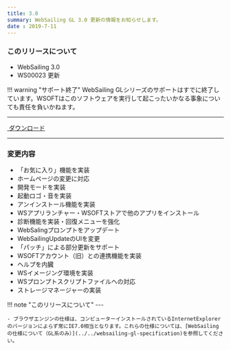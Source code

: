 ```yaml
---
title: 3.0
summary: WebSailing GL 3.0 更新の情報をお知らせします。
date : 2019-7-11
---
```

### このリリースについて

* WebSailing 3.0
* WS00023 更新

!!! warning "サポート終了"
    WebSailing GLシリーズのサポートはすでに終了しています。WSOFTはこのソフトウェアを実行して起こったいかなる事象についても責任を負いかねます。

---
<a href="https://download.wsoft.ws/WS00023" class="btn btn-primary btn-lg"><i class="bi bi-download"></i>&nbsp;ダウンロード</a>

---

### 変更内容
* 「お気に入り」機能を実装
* ホームページの変更に対応
* 開発モードを実装
* 起動ロゴ・音を実装
* アンインストール機能を実装
* WSアプリランチャー・WSOFTストアで他のアプリをインストール
* 診断機能を実装・回復メニューを強化
* WebSalingプロンプトをアップデート
* WebSailingUpdateのUIを変更
* 「パッチ」による部分更新をサポート
* WSOFTアカウント（旧）との連携機能を実装
* ヘルプを内臓
* WSイメージング環境を実装
* WSプロンプトスクリプトファイルへの対応
* ストレージマネージャーの実装

!!! note "このリリースについて"
    ---
    
    - ブラウザエンジンの仕様は、コンピューターインストールされているInternetExplorerのバージョンによらず常にIE7.0相当となります。これらの仕様については、[WebSailingの仕様について（GL系のみ）](../../websailing-gl-specification)を参照してください。